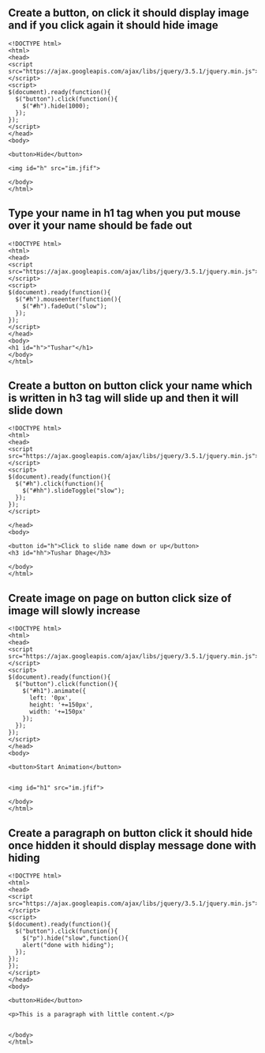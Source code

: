 ## Create a button,  on click it should display image and if you click again it should hide image

```
<!DOCTYPE html>
<html>
<head>
<script src="https://ajax.googleapis.com/ajax/libs/jquery/3.5.1/jquery.min.js"></script>
<script>
$(document).ready(function(){
  $("button").click(function(){
    $("#h").hide(1000);
  });
});
</script>
</head>
<body>

<button>Hide</button>

<img id="h" src="im.jfif">

</body>
</html>
```

## Type your name in h1 tag when you put mouse over it your name should be fade out

```
<!DOCTYPE html>
<html>
<head>
<script src="https://ajax.googleapis.com/ajax/libs/jquery/3.5.1/jquery.min.js"></script>
<script>
$(document).ready(function(){
  $("#h").mouseenter(function(){
    $("#h").fadeOut("slow");   
  });
});
</script>
</head>
<body>
<h1 id="h">"Tushar"</h1>
</body>
</html>
```
## Create a button on button click your name which is written in h3 tag will slide up and then it will slide down  

```
<!DOCTYPE html>
<html>
<head>
<script src="https://ajax.googleapis.com/ajax/libs/jquery/3.5.1/jquery.min.js"></script>
<script> 
$(document).ready(function(){
  $("#h").click(function(){
    $("#hh").slideToggle("slow");
  });
});
</script>

</head>
<body>
 
<button id="h">Click to slide name down or up</button>
<h3 id="hh">Tushar Dhage</h3>

</body>
</html>
```

## Create image on page on button click size of image will slowly increase

```
<!DOCTYPE html>
<html>
<head>
<script src="https://ajax.googleapis.com/ajax/libs/jquery/3.5.1/jquery.min.js"></script>
<script> 
$(document).ready(function(){
  $("button").click(function(){
    $("#h1").animate({
      left: '0px',
      height: '+=150px',
      width: '+=150px'
    });
  });
});
</script> 
</head>
<body>

<button>Start Animation</button>


<img id="h1" src="im.jfif">

</body>
</html>
```

## Create a paragraph on button click it should hide once hidden it should display message done with hiding

```
<!DOCTYPE html>
<html>
<head>
<script src="https://ajax.googleapis.com/ajax/libs/jquery/3.5.1/jquery.min.js"></script>
<script>
$(document).ready(function(){
  $("button").click(function(){
    $("p").hide("slow",function(){
    alert("done with hiding");
  });
});
});
</script>
</head>
<body>

<button>Hide</button>

<p>This is a paragraph with little content.</p>


</body>
</html>
```
